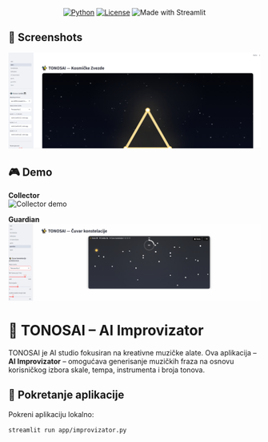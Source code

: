 <p align="center">
  <a href="https://python.org"><img alt="Python" src="https://img.shields.io/badge/Python-3.10%2B-blue.svg"></a>
  <a href="LICENSE.md"><img alt="License" src="https://img.shields.io/badge/License-MIT-green.svg"></a>
  <img alt="Made with Streamlit" src="https://img.shields.io/badge/Made%20with-Streamlit-ff4b4b.svg">
</p>

## 📸 Screenshots
![Kosmičke Zvezde — screenshot](docs/screen_stars.png)

## 🎮 Demo
**Collector**  
![Collector demo](docs/demo_collector.gif)

**Guardian**  
![Guardian demo](docs/demo_guardian.gif)

# 🎵 TONOSAI – AI Improvizator

TONOSAI je AI studio fokusiran na kreativne muzičke alate. Ova aplikacija – **AI Improvizator** – omogućava generisanje muzičkih fraza na osnovu korisničkog izbora skale, tempa, instrumenta i broja tonova.

## 🚀 Pokretanje aplikacije

Pokreni aplikaciju lokalno:

```bash
streamlit run app/improvizator.py
